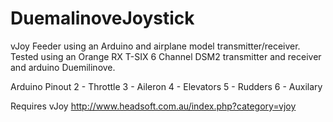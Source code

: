 # DuemalinoveJoystick
vJoy Feeder using an Arduino and airplane model transmitter/receiver. Tested using an Orange RX T-SIX 6 Channel DSM2 transmitter and receiver and arduino Duemilinove.

Arduino Pinout
2 - Throttle
3 - Aileron
4 - Elevators
5 - Rudders
6 - Auxilary

Requires vJoy
http://www.headsoft.com.au/index.php?category=vjoy
